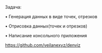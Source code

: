 Задача:

•	Генерация данных в виде точек, отрезков

•	Отрисовка данных(точек и отрезков)

•	Написание консольного приложения

https://github.com/veilanexyz/denviz
